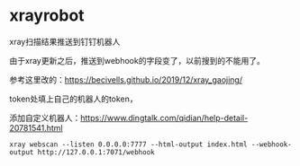 # xrayrobot
xray扫描结果推送到钉钉机器人



由于xray更新之后，推送到webhook的字段变了，以前搜到的不能用了。

参考这里改的：https://becivells.github.io/2019/12/xray_gaojing/

token处填上自己的机器人的token，

添加自定义机器人：https://www.dingtalk.com/qidian/help-detail-20781541.html

```
xray webscan --listen 0.0.0.0:7777 --html-output index.html --webhook-output http://127.0.0.1:7071/webhook
```

